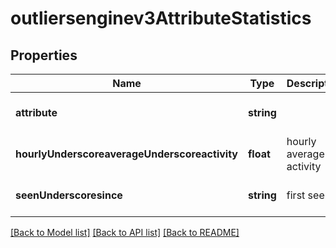 # outliersenginev3AttributeStatistics

## Properties
Name | Type | Description | Notes
------------ | ------------- | ------------- | -------------
**attribute** | **string** |  | [optional] [default to null]
**hourlyUnderscoreaverageUnderscoreactivity** | **float** | hourly average activity | [optional] [default to null]
**seenUnderscoresince** | **string** | first seen | [optional] [default to null]

[[Back to Model list]](../README.md#documentation-for-models) [[Back to API list]](../README.md#documentation-for-api-endpoints) [[Back to README]](../README.md)


